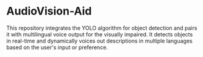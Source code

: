 # AudioVision-Aid
This repository integrates the YOLO algorithm for object detection and pairs it with multilingual voice output for the visually impaired. It detects objects in real-time and dynamically voices out descriptions in multiple languages based on the user's input or preference.
